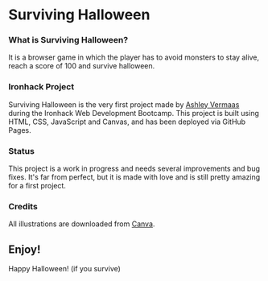 # Surviving Halloween

### What is Surviving Halloween?
It is a browser game in which the player has to avoid monsters to stay alive, reach a score of 100 and survive halloween. 

### Ironhack Project
Surviving Halloween is the very first project made by [Ashley Vermaas](https://github.com/ashleyvermaas) during the Ironhack Web Development Bootcamp. This project is built using HTML, CSS, JavaScript and Canvas, and has been deployed via GitHub Pages.

### Status
This project is a work in progress and needs several improvements and bug fixes. It's far from perfect, but it is made with love and is still pretty amazing for a first project.

### Credits
All illustrations are downloaded from [Canva](www.canva.com).

## Enjoy!
Happy Halloween! (if you survive)
